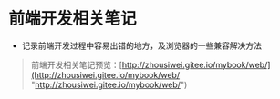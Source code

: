 # 前端开发相关笔记

- 记录前端开发过程中容易出错的地方，及浏览器的一些兼容解决方法

> 前端开发相关笔记预览：[http://zhousiwei.gitee.io/mybook/web/](http://zhousiwei.gitee.io/mybook/web/ "http://zhousiwei.gitee.io/mybook/web/")
